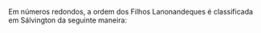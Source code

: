 ﻿Em números redondos, a ordem dos Filhos Lanonandeques é classificada em Sálvington da seguinte maneira: